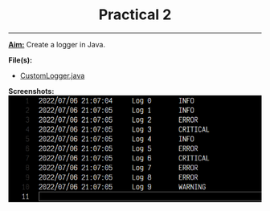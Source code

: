 # <center>Practical 2</center>
---
**<u>Aim:</u>** Create a logger in Java.


**File(s):**
+ [CustomLogger.java](./CustomLogger.java)


**Screenshots:**
![log.txt](../../screenshots/Practical%202/log-file.png)